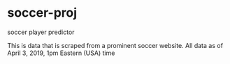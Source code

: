 # soccer-proj
soccer player predictor

This is data that is scraped from a prominent soccer website.
All data as of April 3, 2019, 1pm Eastern (USA) time
